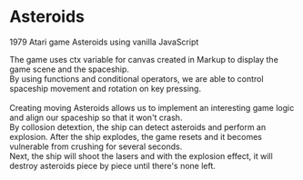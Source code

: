 # Asteroids

1979 Atari game Asteroids using vanilla JavaScript

The game uses ctx variable for canvas created in Markup to display the game scene and the spaceship.
</br>
By using functions and conditional operators, we are able to control spaceship movement and rotation on key pressing.
</br>
</br>
Creating moving Asteroids allows us to implement an interesting game logic and align our spaceship so that it won't crash.
</br>
By collosion detextion, the ship can detect asteroids and perform an explosion. After the ship explodes, the game resets and it becomes vulnerable from crushing for several seconds.
</br>
Next, the ship will shoot the lasers and with the explosion effect, it will destroy asteroids piece by piece until there's none left.
